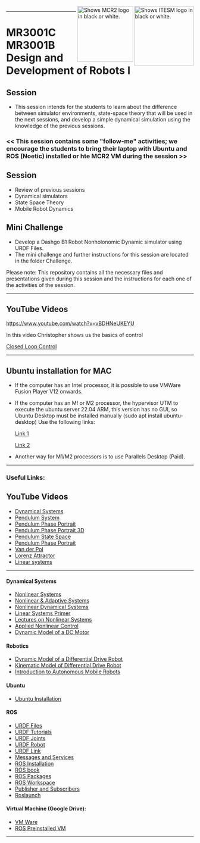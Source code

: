 <picture>
  <source media="(prefers-color-scheme: dark)" srcset="https://github.com/ManchesterRoboticsLtd/MR3001B_Design_and_Development_of_Robots_I/blob/main/Misc/Logos/Logotipo%20Vertical%20Bco_Transparente.png">
  <source media="(prefers-color-scheme: light)" srcset="https://github.com/ManchesterRoboticsLtd/MR3001B_Design_and_Development_of_Robots_I/blob/main/Misc/Logos/Logotipo%20Vertical%20Azul%20transparente.png">
  <img alt="Shows ITESM logo in black or white." width="160" align="right">
</picture>

<picture>
  <source media="(prefers-color-scheme: dark)" srcset="https://github.com/ManchesterRoboticsLtd/MR3001B_Design_and_Development_of_Robots_I/blob/main/Misc/Logos/MCR2_Logo_White.png">
  <source media="(prefers-color-scheme: light)" srcset="https://github.com/ManchesterRoboticsLtd/MR3001B_Design_and_Development_of_Robots_I/blob/main/Misc/Logos/MCR2_Logo_Black.png">
  <img alt="Shows MCR2 logo in black or white." width="150" align="right">
</picture>

---
# MR3001C MR3001B Design and Development of Robots I

  ## Session
  * This session intends for the students to learn about the difference between simulator environments, state-space theory that will be used in the next sessions, and develop a simple dynamical simulation using the knowledge of the previous sessions.

### << This session contains some "follow-me" activities; we encourage the students to bring their laptop with Ubuntu and ROS (Noetic) installed or hte MCR2 VM during the session >>

  ## Session
  * Review of previous sessions
  * Dynamical simulators
  * State Space Theory
  * Mobile Robot Dynamics

  ## Mini Challenge
  * Develop a Dashgo B1 Robot Nonholonomic Dynamic simulator using URDF Files.
  * The mini challenge and further instructions for this session are located in the folder Challenge. 

  
  Please note: This repository contains all the necessary files and presentations given during this session and the instructions for each one of the activities of the session.

---

## YouTube Videos
https://www.youtube.com/watch?v=vBDHNeUKEYU
  
  In this video Christopher shows us the basics of control

 [Closed Loop Control](https://www.youtube.com/watch?v=vBDHNeUKEYU)

---

## Ubuntu installation for MAC
 * If the computer has an Intel processor, it is possible to use  VMWare Fusion Player V12 onwards.
 * If the computer has an M! or M2 processor, the hypervisor UTM to execute the ubuntu server 22.04 ARM, this version has no GUI, so Ubuntu Desktop must be installed manually
    (sudo apt install ubuntu-desktop)
   Use the following links:
   
   [Link 1](https://www.youtube.com/watch?v=O19mv1pe76M)
   
   [Link 2](https://www.youtube.com/watch?v=-XFNUeWhsIQ)
   
 * Another way for M1/M2 processors is to use Parallels Desktop (Paid).

---

### Useful Links: 

## YouTube Videos
  * [Dynamical Systems](https://www.youtube.com/watch?v=9RG-AuUSuhM&list=PLqCuMQTwnIP99CrzdPEroGhdAhzVfvWgR&index=2&ab_channel=ManchesterRobotics)
  * [Pendulum System](https://www.youtube.com/watch?v=NjcRbP_L_-Y&list=PLqCuMQTwnIP99CrzdPEroGhdAhzVfvWgR&index=3&ab_channel=ManchesterRobotics)
  * [Pendulum Phase Portrait](https://www.youtube.com/watch?v=xi1vUEH9OO8&list=PLqCuMQTwnIP99CrzdPEroGhdAhzVfvWgR&index=4&ab_channel=ManchesterRobotics)
  * [Pendulum Phase Portrait 3D](https://www.youtube.com/watch?v=EKiWPS61nqo&list=PLqCuMQTwnIP99CrzdPEroGhdAhzVfvWgR&index=5&ab_channel=ManchesterRobotics)
  * [Pendulum State Space](https://www.youtube.com/watch?v=eZfnn9VGsqY&list=PLqCuMQTwnIP99CrzdPEroGhdAhzVfvWgR&index=6&ab_channel=ManchesterRobotics)
  * [Pendulum Phase Portrait](https://www.youtube.com/watch?v=mTH1MSlv97c&list=PLqCuMQTwnIP99CrzdPEroGhdAhzVfvWgR&index=7&ab_channel=ManchesterRobotics)
  * [Van der Pol](https://www.youtube.com/watch?v=78Cqfejpb3U&list=PLqCuMQTwnIP99CrzdPEroGhdAhzVfvWgR&index=8&ab_channel=ManchesterRobotics)
  * [Lorenz Attractor](https://www.youtube.com/watch?v=lSlIbP3YYyM&list=PLqCuMQTwnIP99CrzdPEroGhdAhzVfvWgR&index=9&ab_channel=ManchesterRobotics)
  * [Linear systems](https://www.youtube.com/watch?v=XuR6oNYjG10&list=PLqCuMQTwnIP99CrzdPEroGhdAhzVfvWgR&index=10&ab_channel=ManchesterRobotics)
---

#### Dynamical Systems
  * [Nonlinear Systems](https://books.google.fr/books/about/Nonlinear_Systems.html?id=t_d1QgAACAAJ&redir_esc=y)
  * [Nonlinear & Adaptive Systems](https://digital-library.theiet.org/content/books/ce/pbce084e)
  * [Nonlinear Dynamical Systems](https://books.google.fr/books/about/Nonlinear_Dynamical_Systems.html?id=FPlQAAAAMAAJ&redir_esc=y)
  * [Linear Systems Primer](https://wp.kntu.ac.ir/hrahmanei/Adv-Control-Books/A-Linear-Systems-Primer.pdf)
  * [Lectures on Nonlinear Systems](https://web.mit.edu/nsl/www/videos/lectures.html)
  * [Applied Nonlinear Control](https://books.google.fr/books/about/Applied_Nonlinear_Control.html?id=cwpRAAAAMAAJ&redir_esc=y)
  * [Dynamic Model of a DC Motor](https://www.ijser.org/researchpaper/Dynamic-Model-Analysis-of-a-DC-Motor-in-MATLAB.pdf)

#### Robotics
* [Dynamic Model of a Differential Drive Robot](https://www.hilarispublisher.com/open-access/dynamic-modelling-of-differentialdrive-mobile-robots-using-lagrange-and-newtoneuler-methodologies-a-unified-framework-2168-9695.1000107.pdf)
* [Kinematic Model of Differential Drive Robot](https://globaljournals.org/GJRE_Volume14/1-Kinematics-Localization-and-Control.pdf)
* [Introduction to Autonomous Mobile Robots](https://ieeexplore.ieee.org/book/6267528)

#### Ubuntu
  * [Ubuntu Installation](https://ubuntu.com/tutorials/install-ubuntu-desktop#1-overview)

#### ROS
 * [URDF Files](http://wiki.ros.org/urdf)
 * [URDF Tutorials](http://wiki.ros.org/urdf/Tutorials)
 * [URDF Joints](http://wiki.ros.org/urdf/XML/joint)
 * [URDF Robot](http://wiki.ros.org/urdf/XML/robot)
 * [URDF Link](http://wiki.ros.org/urdf/XML/link)
 * [Messages and Services](http://wiki.ros.org/ROS/Tutorials/CreatingMsgAndSrv)
 * [ROS Installation](http://wiki.ros.org/noetic/Installation/Ubuntu)
 * [ROS book](https://www.cse.sc.edu/~jokane/agitr/)
 * [ROS Packages](http://wiki.ros.org/ROS/Tutorials/CreatingPackage)
 * [ROS Workspace](http://wiki.ros.org/catkin/Tutorials/create_a_workspace)
 * [Publisher and Subscribers](http://wiki.ros.org/ROS/Tutorials/WritingPublisherSubscriber%28python%29)
 * [Roslaunch](http://wiki.ros.org/roslaunch)

#### Virtual Machine (Google Drive): 
  * [VM Ware](https://drive.google.com/file/d/1Kqt8E69nB5pxYzyVztyoxF0UY9yCHLns/view)
  * [ROS Preinstalled VM](https://drive.google.com/file/d/1LCn433uN5pf8dcauWDagKEKjORsE3fZR/view)
 ---
